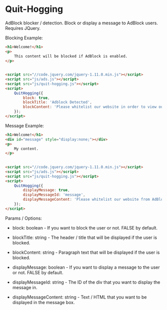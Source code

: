 Quit-Hogging
============

AdBlock blocker / detection. Block or display a message to AdBlock users. Requires JQuery.

Blocking Example:

```html
<h1>Welcome!</h1>
<p>
    This content will be blocked if AdBlock is enabled.
</p>
        
        
<script src="//code.jquery.com/jquery-1.11.0.min.js"></script>
<script src="js/ads.js"></script>
<script src="js/quit-hogging.js"></script>
<script>
    QuitHogging({
        block: true,
        blockTitle: 'Adblock Detected',
        blockContent: 'Please whitelist our website in order to view our content'
    });
</script>
```

Message Example:

```html
<h1>Welcome!</h1>
<div id="message" style="display:none;"></div>
<p>
    My content.
</p>
        
        
<script src="//code.jquery.com/jquery-1.11.0.min.js"></script>
<script src="js/ads.js"></script>
<script src="js/quit-hogging.js"></script>
<script>
    QuitHogging({
        displayMessage: true,
        displayMessageId: 'message',
        displayMessageContent: 'Please whitelist our website from AdBlock!'
    });
</script>
```

Params / Options:

- block: boolean - If you want to block the user or not. FALSE by default.

- blockTitle: string - The header / title that will be displayed if the user is blocked.

- blockContent: string - Paragraph text that will be displayed if the user is blocked.

- displayMessage: boolean - If you want to display a message to the user or not. FALSE by default.

- displayMessageId: string - The ID of the div that you want to display the message in.

- displayMessageContent: string - Text / HTML that you want to be displayed in the message box.
